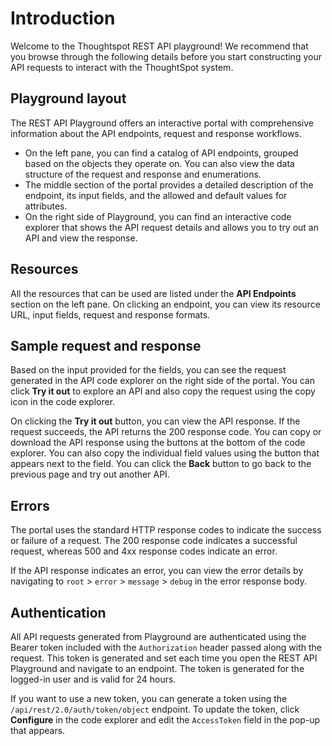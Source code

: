 # Introduction
Welcome to the Thoughtspot REST API playground! We recommend that you browse through the following details before you start constructing your API requests to interact with the ThoughtSpot system.

## Playground layout
The REST API Playground offers an interactive portal with comprehensive information about the API endpoints, request and response workflows.
- On the left pane, you can find a catalog of API endpoints, grouped based on the objects they operate on. You can also view the data structure of the request and response and enumerations.
- The middle section of the portal provides a detailed description of the endpoint, its input fields, and the allowed and default values for attributes.
- On the right side of Playground, you can find an interactive code explorer that shows the API request details and allows you to try out an  API and view the response.

## Resources
All the resources that can be used are listed under the **API Endpoints** section on the left pane. On clicking an endpoint, you can view its resource URL, input fields, request and response formats.

## Sample request and response
Based on the input provided for the fields, you can see the request generated in the API code explorer on the right side of the portal. You can click **Try it out** to explore an API and also copy the request using the copy icon in the code explorer.

On clicking the **Try it out** button, you can view the API response. If the request succeeds, the API returns the 200 response code. You can copy or download the API response using the buttons at the bottom of the code explorer. You can also copy the individual field values using the button that appears next to the field. You can click the **Back** button to go back to the previous page and try out another API.

## Errors
The portal uses the standard HTTP response codes to indicate the success or failure of a request. The 200 response code indicates a successful request, whereas 500 and 4xx response codes indicate an error.

If the API response indicates an error, you can view the error details by navigating to `root` > `error` > `message` > `debug` in the error response body. 

## Authentication

All API requests generated from Playground are authenticated using the Bearer token included with the `Authorization` header passed along with the request. This token is generated and set each time you open the REST API Playground and navigate to an endpoint. The token is generated for the logged-in user and is valid for 24 hours.

If you want to use a new token, you can generate a token using the `/api/rest/2.0/auth/token/object` endpoint. To update the token, click  **Configure** in the code explorer and edit the `AccessToken` field in the pop-up that appears.
